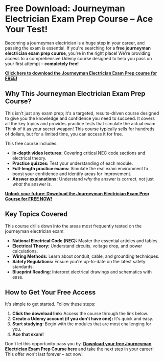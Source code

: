 # Free Download: Journeyman Electrician Exam Prep Course – Ace Your Test!

Becoming a journeyman electrician is a huge step in your career, and passing the exam is essential. If you're searching for a **free journeyman electrician exam prep course**, you're in the right place! We're providing access to a comprehensive Udemy course designed to help you pass on your first attempt – **completely free!**

[**Click here to download the Journeyman Electrician Exam Prep course for FREE!**](https://udemywork.com/journeyman-electrician-exam-prep-course)

## Why This Journeyman Electrician Exam Prep Course?

This isn't just any exam prep; it's a targeted, results-driven course designed to give you the knowledge and confidence you need to succeed. It covers all the key topics and provides practice tests that simulate the actual exam. Think of it as your secret weapon! This course typically sells for hundreds of dollars, but for a limited time, you can access it for free.

This free course includes:
*   **In-depth video lectures:** Covering critical NEC code sections and electrical theory.
*   **Practice quizzes:** Test your understanding of each module.
*   **Full-length practice exams:** Simulate the real exam environment to boost your confidence and identify areas for improvement.
*   **Answer explanations:** Understand *why* the answer is correct, not just *what* the answer is.

[**Unlock your future: Download the Journeyman Electrician Exam Prep Course for FREE NOW!**](https://udemywork.com/journeyman-electrician-exam-prep-course)

## Key Topics Covered

This course drills down into the areas most frequently tested on the journeyman electrician exam:

*   **National Electrical Code (NEC):** Master the essential articles and tables.
*   **Electrical Theory:** Understand circuits, voltage drop, and power calculations.
*   **Wiring Methods:** Learn about conduit, cable, and grounding techniques.
*   **Safety Regulations:** Ensure you're up-to-date on the latest safety standards.
*   **Blueprint Reading:** Interpret electrical drawings and schematics with ease.

## How to Get Your Free Access

It's simple to get started. Follow these steps:

1.  **Click the download link:** Access the course through the link below.
2.  **Create a Udemy account (if you don't have one):** It's quick and easy.
3.  **Start studying:** Begin with the modules that are most challenging for you.
4.  **Ace that exam!**

Don't let this opportunity pass you by. **[Download your free Journeyman Electrician Exam Prep Course here](https://udemywork.com/journeyman-electrician-exam-prep-course)** and take the next step in your career! This offer won't last forever – act now!
